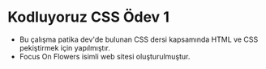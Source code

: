 
# Kodluyoruz CSS Ödev 1

* Bu çalışma patika dev'de bulunan CSS dersi kapsamında HTML ve CSS pekiştirmek için yapılmıştır.
* Focus On Flowers isimli web sitesi oluşturulmuştur.
